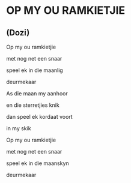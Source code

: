 # OP MY OU RAMKIETJIE
## (Dozi)

Op my ou ramkietjie

met nog net een snaar

speel ek in die maanlig

deurmekaar


As die maan my aanhoor

en die sterretjies knik

dan speel ek kordaat voort

in my skik


Op my ou ramkietjie

met nog net een snaar

speel ek in die maanskyn

deurmekaar

